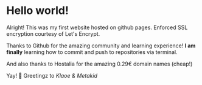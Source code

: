 # Hello world!

Alright! This was my first website hosted on github pages. Enforced SSL encryption courtesy of Let's Encrypt.

Thanks to Github for the amazing community and learning experience! **I am finally** learning how to commit and push to repositories via terminal.

And also thanks to Hostalia for the amazing 0.29€ domain names (cheap!)

Yay! 🥰 Greetingz to *Klaoe & Metakid*


